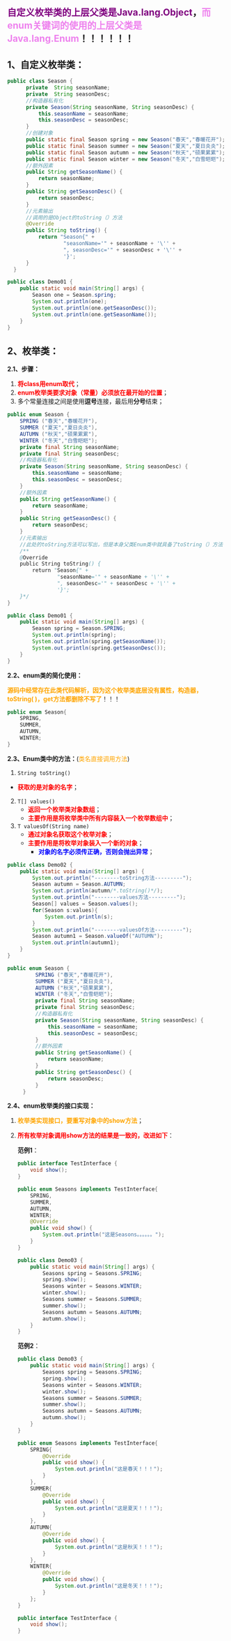 ## <span style="color:purple">**自定义枚举类的上层父类是Java.lang.Object**</span>，<span style="color:violet">**而enum关键词的使用的上层父类是Java.lang.Enum**</span>！！！！！！

## 1、自定义枚举类：

```java
public class Season {
      private  String seasonName;
      private  String seasonDesc;
      //构造器私有化
      private Season(String seasonName, String seasonDesc) {
          this.seasonName = seasonName;
          this.seasonDesc = seasonDesc;
      }
      //创建对象
      public static final Season spring = new Season("春天","春暖花开");
      public static final Season summer = new Season("夏天","夏日炎炎");
      public static final Season autumn = new Season("秋天","硕果累累");
      public static final Season winter = new Season("冬天","白雪皑皑");
      //额外因素
      public String getSeasonName() {
          return seasonName;
      }
      public String getSeasonDesc() {
          return seasonDesc;
      }
      //元素输出
      //调用的是Object的toString（）方法
      @Override
      public String toString() {
          return "Season{" +
                  "seasonName='" + seasonName + '\'' +
                  ", seasonDesc='" + seasonDesc + '\'' +
                  '}';
      }
  }
```

```java
public class Demo01 {
    public static void main(String[] args) {
        Season one = Season.spring;
        System.out.println(one);
        System.out.println(one.getSeasonDesc());
        System.out.println(one.getSeasonName());
    }
}
```



## 2、枚举类：

**2.1、步骤：**

1. <span style="color:red">**将class用enum取代**</span>；
2. <span style="color:red">**enum枚举类要求对象（常量）必须放在最开始的位置**</span>；
3. 多个常量连接之间是使用**逗号**连接，最后用**分号**结束；

```java
public enum Season {
    SPRING ("春天","春暖花开"),
    SUMMER ("夏天","夏日炎炎"),
    AUTUMN ("秋天","硕果累累"),
    WINTER ("冬天","白雪皑皑");
    private final String seasonName;
    private final String seasonDesc;
    //构造器私有化
    private Season(String seasonName, String seasonDesc) {
        this.seasonName = seasonName;
        this.seasonDesc = seasonDesc;
    }
    //额外因素
    public String getSeasonName() {
        return seasonName;
    }
    public String getSeasonDesc() {
        return seasonDesc;
    }
    //元素输出
    //此处的toString方法可以写出，但是本身父类Enum类中就具备了toString（）方法
    /**
    @Override
    public String toString() {
        return "Season{" +
                "seasonName='" + seasonName + '\'' +
                ", seasonDesc='" + seasonDesc + '\'' +
                '}';
    }*/
}
```

```java
public class Demo01 {
    public static void main(String[] args) {
        Season spring = Season.SPRING;
        System.out.println(spring);
        System.out.println(spring.getSeasonName());
        System.out.println(spring.getSeasonDesc());
    }
}
```

**2.2、enum类的简化使用：**

<span style="color:orange">**源码中经常存在此类代码解析，因为这个枚举类底层没有属性，构造器，toString( )，get方法都删除不写了**</span>！！！

```java
public enum Season{
    SPRING,
    SUMMER,
    AUTUMN,
    WINTER;
}
```

**2.3、Enum类中的方法：**(<span style="color:orange">类名直接调用方法</span>)

1. `String toString()`
- <span style="color:red">**获取的是对象的名字**</span>；
2. `T[] values()`
   - <span style="color:red">**返回一个枚举类对象数组**</span>；
   - <span style="color:red">**主要作用是将枚举类中所有内容装入一个枚举数组中**</span>；
3. `T valuesOf(String name)` 
   - <span style="color:red">**通过对象名获取这个枚举对象**</span>；
   - <span style="color:red">**主要作用是将枚举对象装入一个新的对象**</span>；
     - <span style="color:blue">**对象的名字必须传正确，否则会抛出异常**</span>；

```java
public class Demo02 {
    public static void main(String[] args) {
        System.out.println("--------toString方法---------");
        Season autumn = Season.AUTUMN;
        System.out.println(autumn/*.toString()*/);
        System.out.println("--------values方法---------");
        Season[] values = Season.values();
        for(Season s:values){
            System.out.println(s);
        }
        System.out.println("--------valuesOf方法---------");
        Season autumn1 = Season.valueOf("AUTUMN");
        System.out.println(autumn1);
    }
}
```

```java
public enum Season {
         SPRING ("春天","春暖花开"),
         SUMMER ("夏天","夏日炎炎"),
         AUTUMN ("秋天","硕果累累"),
         WINTER ("冬天","白雪皑皑");
         private final String seasonName;
         private final String seasonDesc;
         //构造器私有化
         private Season(String seasonName, String seasonDesc) {
             this.seasonName = seasonName;
             this.seasonDesc = seasonDesc;
         }
         //额外因素
         public String getSeasonName() {
             return seasonName;
         }
         public String getSeasonDesc() {
             return seasonDesc;
         }
     }
```

**2.4、enum枚举类的接口实现：**

1. <span style="color:orange">**枚举类实现接口，要重写对象中的show方法**</span>；

2. <span style="color:red">**所有枚举对象调用show方法的结果是一致的，改进如下**</span>：

   **范例1**：

   ```java
   public interface TestInterface {
       void show();
   }
   ```
   
   ```java
   public enum Seasons implements TestInterface{
       SPRING,
       SUMMER,
       AUTUMN,
       WINTER;
       @Override
       public void show() {
           System.out.println("这是Seasons。。。。。。");
       }
   }
   ```
   
   ```java
   public class Demo03 {
       public static void main(String[] args) {
           Seasons spring = Seasons.SPRING;
           spring.show();
           Seasons winter = Seasons.WINTER;
           winter.show();
           Seasons summer = Seasons.SUMMER;
           summer.show();
           Seasons autumn = Seasons.AUTUMN;
           autumn.show();
       }
   }
   ```

   **范例2**：

   ```java
   public class Demo03 {
       public static void main(String[] args) {
           Seasons spring = Seasons.SPRING;
           spring.show();
           Seasons winter = Seasons.WINTER;
           winter.show();
           Seasons summer = Seasons.SUMMER;
           summer.show();
           Seasons autumn = Seasons.AUTUMN;
           autumn.show();
       }
   }
   ```

   ```java
   public enum Seasons implements TestInterface{
       SPRING{
           @Override
           public void show() {
               System.out.println("这是春天！！！");
           }
       },
       SUMMER{
           @Override
           public void show() {
               System.out.println("这是夏天！！！");
           }
       },
       AUTUMN{
           @Override
           public void show() {
               System.out.println("这是秋天！！！");
           }
       },
       WINTER{
           @Override
           public void show() {
               System.out.println("这是冬天！！！");
           }
       };
   }
   ```

   ```java
   public interface TestInterface {
       void show();
   }
   ```

